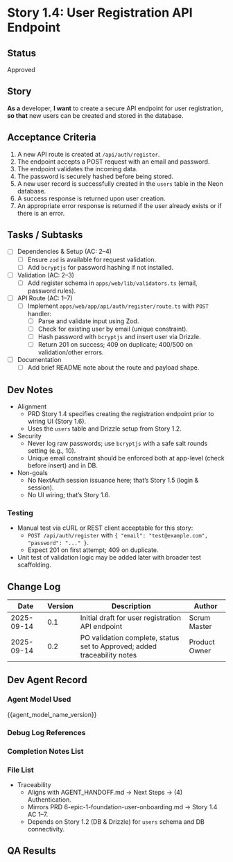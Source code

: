 # Story 1.4: User Registration API Endpoint

## Status
Approved

## Story
**As a** developer,
**I want** to create a secure API endpoint for user registration,
**so that** new users can be created and stored in the database.

## Acceptance Criteria
1. A new API route is created at `/api/auth/register`.
2. The endpoint accepts a POST request with an email and password.
3. The endpoint validates the incoming data.
4. The password is securely hashed before being stored.
5. A new user record is successfully created in the `users` table in the Neon database.
6. A success response is returned upon user creation.
7. An appropriate error response is returned if the user already exists or if there is an error.

## Tasks / Subtasks
- [ ] Dependencies & Setup (AC: 2–4)
  - [ ] Ensure `zod` is available for request validation.
  - [ ] Add `bcryptjs` for password hashing if not installed.
- [ ] Validation (AC: 2–3)
  - [ ] Add register schema in `apps/web/lib/validators.ts` (email, password rules).
- [ ] API Route (AC: 1–7)
  - [ ] Implement `apps/web/app/api/auth/register/route.ts` with `POST` handler:
    - [ ] Parse and validate input using Zod.
    - [ ] Check for existing user by email (unique constraint).
    - [ ] Hash password with `bcryptjs` and insert user via Drizzle.
    - [ ] Return 201 on success; 409 on duplicate; 400/500 on validation/other errors.
- [ ] Documentation
  - [ ] Add brief README note about the route and payload shape.

## Dev Notes
- Alignment
  - PRD Story 1.4 specifies creating the registration endpoint prior to wiring UI (Story 1.6).
  - Uses the `users` table and Drizzle setup from Story 1.2.
- Security
  - Never log raw passwords; use `bcryptjs` with a safe salt rounds setting (e.g., 10).
  - Unique email constraint should be enforced both at app-level (check before insert) and in DB.
- Non-goals
  - No NextAuth session issuance here; that’s Story 1.5 (login & session).
  - No UI wiring; that’s Story 1.6.

### Testing
- Manual test via cURL or REST client acceptable for this story:
  - `POST /api/auth/register` with `{ "email": "test@example.com", "password": "..." }`.
  - Expect 201 on first attempt; 409 on duplicate.
- Unit test of validation logic may be added later with broader test scaffolding.

## Change Log
| Date | Version | Description | Author |
|---|---|---|---|
| 2025-09-14 | 0.1 | Initial draft for user registration API endpoint | Scrum Master |
| 2025-09-14 | 0.2 | PO validation complete, status set to Approved; added traceability notes | Product Owner |

## Dev Agent Record
### Agent Model Used
{{agent_model_name_version}}

### Debug Log References

### Completion Notes List

### File List

- Traceability
  - Aligns with AGENT_HANDOFF.md → Next Steps → (4) Authentication.
  - Mirrors PRD 6-epic-1-foundation-user-onboarding.md → Story 1.4 AC 1–7.
  - Depends on Story 1.2 (DB & Drizzle) for `users` schema and DB connectivity.
## QA Results
